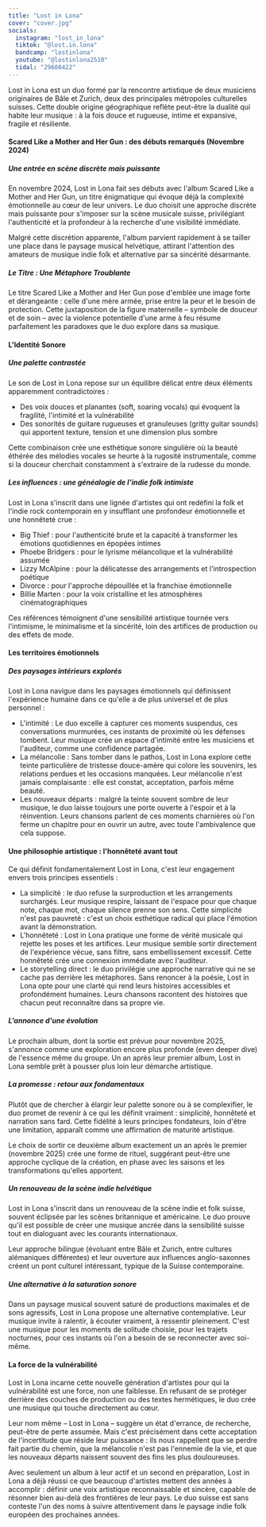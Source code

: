 ```yaml
---
title: "Lost in Lona"
cover: "cover.jpg"
socials:
  instagram: "lost_in_lona"
  tiktok: "@lost.in.lona"
  bandcamp: "lostinlona"
  youtube: "@lostinlona2510"
  tidal: "29608422"
---
```


Lost in Lona est un duo formé par la rencontre artistique de deux musiciens originaires de Bâle et Zurich, deux des
principales métropoles culturelles suisses. Cette double origine géographique reflète peut-être la dualité qui habite
leur musique : à la fois douce et rugueuse, intime et expansive, fragile et résiliente.

#### Scared Like a Mother and Her Gun : des débuts remarqués (Novembre 2024)

##### Une entrée en scène discrète mais puissante

En novembre 2024, Lost in Lona fait ses débuts avec l'album Scared Like a Mother and Her Gun, un titre énigmatique qui
évoque déjà la complexité émotionnelle au cœur de leur univers. Le duo choisit une approche discrète mais puissante
pour s'imposer sur la scène musicale suisse, privilégiant l'authenticité et la profondeur à la recherche d'une
visibilité immédiate.

Malgré cette discrétion apparente, l'album parvient rapidement à se tailler une place dans le paysage musical
helvétique, attirant l'attention des amateurs de musique indie folk et alternative par sa sincérité désarmante.

##### Le Titre : Une Métaphore Troublante

Le titre Scared Like a Mother and Her Gun pose d'emblée une image forte et dérangeante : celle d'une mère armée, prise
entre la peur et le besoin de protection. Cette juxtaposition de la figure maternelle – symbole de douceur et de soin –
avec la violence potentielle d'une arme à feu résume parfaitement les paradoxes que le duo explore dans sa musique.

#### L'Identité Sonore

##### Une palette contrastée

Le son de Lost in Lona repose sur un équilibre délicat entre deux éléments apparemment contradictoires :
- Des voix douces et planantes (soft, soaring vocals) qui évoquent la fragilité, l'intimité et la vulnérabilité
- Des sonorités de guitare rugueuses et granuleuses (gritty guitar sounds) qui apportent texture, tension et une
  dimension plus sombre

Cette combinaison crée une esthétique sonore singulière où la beauté éthérée des mélodies vocales se heurte à la
rugosité instrumentale, comme si la douceur cherchait constamment à s'extraire de la rudesse du monde.

##### Les influences : une généalogie de l'indie folk intimiste

Lost in Lona s'inscrit dans une lignée d'artistes qui ont redéfini la folk et l'indie rock contemporain en y insufflant
une profondeur émotionnelle et une honnêteté crue :
- Big Thief : pour l'authenticité brute et la capacité à transformer les émotions quotidiennes en épopées intimes
- Phoebe Bridgers : pour le lyrisme mélancolique et la vulnérabilité assumée
- Lizzy McAlpine : pour la délicatesse des arrangements et l'introspection poétique
- Divorce : pour l'approche dépouillée et la franchise émotionnelle
- Billie Marten : pour la voix cristalline et les atmosphères cinématographiques

Ces références témoignent d'une sensibilité artistique tournée vers l'intimisme, le minimalisme et la 
sincérité, loin des artifices de production ou des effets de mode.

#### Les territoires émotionnels

##### Des paysages intérieurs explorés

Lost in Lona navigue dans les paysages émotionnels qui définissent l'expérience humaine dans ce qu'elle a de plus
universel et de plus personnel :
- L'intimité : Le duo excelle à capturer ces moments suspendus, ces conversations murmurées, ces instants de proximité
où les défenses tombent. Leur musique crée un espace d'intimité entre les musiciens et l'auditeur, comme une confidence
partagée.
- La mélancolie : Sans tomber dans le pathos, Lost in Lona explore cette teinte particulière de tristesse douce-amère
qui colore les souvenirs, les relations perdues et les occasions manquées. Leur mélancolie n'est jamais complaisante :
elle est constat, acceptation, parfois même beauté.
- Les nouveaux départs : malgré la teinte souvent sombre de leur musique, le duo laisse toujours une porte ouverte à
l'espoir et à la réinvention. Leurs chansons parlent de ces moments charnières où l'on ferme un chapitre pour en ouvrir
un autre, avec toute l'ambivalence que cela suppose.

#### Une philosophie artistique : l'honnêteté avant tout

Ce qui définit fondamentalement Lost in Lona, c'est leur engagement envers trois principes essentiels :

- La simplicité : le duo refuse la surproduction et les arrangements surchargés. Leur musique respire, laissant de 
  l'espace pour que chaque note, chaque mot, chaque silence prenne son sens. Cette simplicité n'est pas pauvreté :
  c'est un choix esthétique radical qui place l'émotion avant la démonstration.
- L'honnêteté : Lost in Lona pratique une forme de vérité musicale qui rejette les poses et les artifices. Leur musique
  semble sortir directement de l'expérience vécue, sans filtre, sans embellissement excessif. Cette honnêteté crée une
  connexion immédiate avec l'auditeur.
- Le storytelling direct : le duo privilégie une approche narrative qui ne se cache pas derrière les métaphores. Sans
  renoncer à la poésie, Lost in Lona opte pour une clarté qui rend leurs histoires accessibles et profondément humaines.
  Leurs chansons racontent des histoires que chacun peut reconnaître dans sa propre vie.

##### L'annonce d'une évolution

Le prochain album, dont la sortie est prévue pour novembre 2025, s'annonce comme une exploration encore plus
profonde (even deeper dive) de l'essence même du groupe. Un an après leur premier album, Lost in Lona semble prêt à
pousser plus loin leur démarche artistique.

##### La promesse : retour aux fondamentaux

Plutôt que de chercher à élargir leur palette sonore ou à se complexifier, le duo promet de revenir à ce qui les définit
vraiment : simplicité, honnêteté et narration sans fard. Cette fidélité à leurs principes fondateurs, loin d'être
une limitation, apparaît comme une affirmation de maturité artistique.

Le choix de sortir ce deuxième album exactement un an après le premier (novembre 2025) crée une forme de rituel,
suggérant peut-être une approche cyclique de la création, en phase avec les saisons et les transformations qu'elles
apportent.

##### Un renouveau de la scène indie helvétique

Lost in Lona s'inscrit dans un renouveau de la scène indie et folk suisse, souvent éclipsée par les scènes britannique
et américaine. Le duo prouve qu'il est possible de créer une musique ancrée dans la sensibilité suisse tout en
dialoguant avec les courants internationaux.

Leur approche bilingue (évoluant entre Bâle et Zurich, entre cultures alémaniques différentes) et leur ouverture aux
influences anglo-saxonnes créent un pont culturel intéressant, typique de la Suisse contemporaine.

##### Une alternative à la saturation sonore

Dans un paysage musical souvent saturé de productions maximales et de sons agressifs, Lost in Lona propose une 
alternative contemplative. Leur musique invite à ralentir, à écouter vraiment, à ressentir pleinement. C'est une
musique pour les moments de solitude choisie, pour les trajets nocturnes, pour ces instants où l'on a besoin de se
reconnecter avec soi-même.

#### La force de la vulnérabilité

Lost in Lona incarne cette nouvelle génération d'artistes pour qui la vulnérabilité est une force, non une
faiblesse. En refusant de se protéger derrière des couches de production ou des textes hermétiques, le duo crée une
musique qui touche directement au cœur.

Leur nom même – Lost in Lona – suggère un état d'errance, de recherche, peut-être de perte assumée. Mais c'est
précisément dans cette acceptation de l'incertitude que réside leur puissance : ils nous rappellent que se perdre fait
partie du chemin, que la mélancolie n'est pas l'ennemie de la vie, et que les nouveaux départs naissent souvent des fins
les plus douloureuses.

Avec seulement un album à leur actif et un second en préparation, Lost in Lona a déjà réussi ce que beaucoup d'artistes
mettent des années à accomplir : définir une voix artistique reconnaissable et sincère, capable de résonner bien
au-delà des frontières de leur pays. Le duo suisse est sans conteste l'un des noms à suivre attentivement dans le
paysage indie folk européen des prochaines années.
